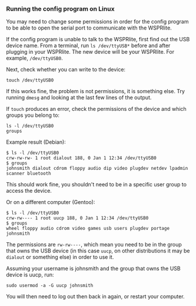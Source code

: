 ### Running the config program on Linux

You may need to change some permissions in order for the config program to be able to open the serial port to communicate with the WSPRlite.

If the config program is unable to talk to the WSPRlite, first find out the USB device name. From a terminal, run `ls /dev/ttyUSB*` before and after plugging in your WSPRlite. The new device will be your WSPRlite. For example, `/dev/ttyUSB0`.

Next, check whether you can write to the device:

    touch /dev/ttyUSB0

If this works fine, the problem is not permissions, it is something else. Try running `dmesg` and looking at the last few lines of the output.

If `touch` produces an error, check the permissions of the device and which groups you belong to:

    ls -l /dev/ttyUSB0
    groups

Example result (Debian):

```
$ ls -l /dev/ttyUSB0
crw-rw-rw- 1 root dialout 188, 0 Jan 1 12:34 /dev/ttyUSB0
$ groups
johnsmith dialout cdrom floppy audio dip video plugdev netdev lpadmin scanner bluetooth
```

This should work fine, you shouldn't need to be in a specific user group to access the device.

Or on a different computer (Gentoo):

```
$ ls -l /dev/ttyUSB0
crw-rw---- 1 root uucp 188, 0 Jan 1 12:34 /dev/ttyUSB0
$ groups
wheel floppy audio cdrom video games usb users plugdev portage johnsmith
```

The permissions are `rw-rw----`, which mean you need to be in the group that owns the USB device (in this case `uucp`, on other distributions it may be `dialout` or something else) in order to use it.

Assuming your username is johnsmith and the group that owns the USB device is uucp, run:

    sudo usermod -a -G uucp johnsmith

You will then need to log out then back in again, or restart your computer.
